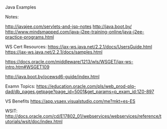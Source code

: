 Java Examples

Notes: 

http://javajee.com/servlets-and-jsp-notes 
http://java.boot.by/
http://www.mindsmapped.com/java-j2ee-training-online/java-j2ee-practice-programs.html


WS Cert Resources:
https://jax-ws.java.net/2.2.1/docs/UsersGuide.html
https://jax-ws.java.net/2.2.1/docs/samples.html

https://docs.oracle.com/middleware/1213/wls/WSGET/jax-ws-intro.htm#WSGET109

http://java.boot.by/ocewsd6-guide/index.html

Examn Topics:
https://education.oracle.com/pls/web_prod-plq-dad/db_pages.getpage?page_id=5001&get_params=p_exam_id:1Z0-897

VS Benefits
https://app.vsaex.visualstudio.com/me?mkt=es-ES


WSIT:
http://docs.oracle.com/cd/E17802_01/webservices/webservices/reference/tutorials/wsit/doc/index.html